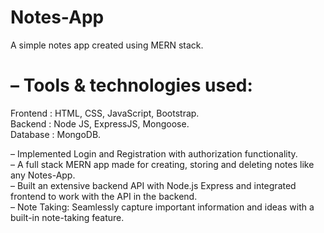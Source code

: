 # Notes-App<br>
A simple notes app created using MERN stack.<br>

# – Tools & technologies used:<br>
Frontend : HTML, CSS, JavaScript, Bootstrap.<br>
Backend : Node JS, ExpressJS, Mongoose.<br>
Database : MongoDB.<br>

– Implemented Login and Registration with authorization functionality.<br>
– A full stack MERN app made for creating, storing and deleting notes like any Notes-App.<br>
– Built an extensive backend API with Node.js Express and integrated frontend to work with the API in the backend.<br>
– Note Taking: Seamlessly capture important information and ideas with a built-in note-taking feature.<br>
